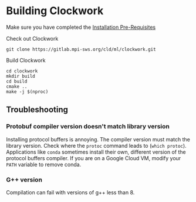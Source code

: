 # Building Clockwork

Make sure you have completed the [Installation Pre-Requisites](prerequisites.md)

Check out Clockwork

```
git clone https://gitlab.mpi-sws.org/cld/ml/clockwork.git
```

Build Clockwork

```
cd clockwork
mkdir build
cd build
cmake ..
make -j $(nproc)
```

## Troubleshooting


### Protobuf compiler version doesn't match library version

Installing protocol buffers is annoying.  The compiler version must match the library version.  Check where the `protoc` command leads to (`which protoc`).  Applications like `conda` sometimes install their own, different version of the protocol buffers compiler.  If you are on a Google Cloud VM, modify your `PATH` variable to remove conda.

### G++ version

Compilation can fail with versions of g++ less than 8.